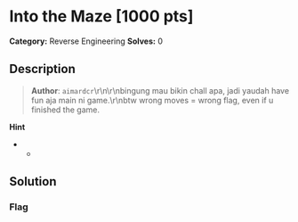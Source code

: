 # Into the Maze [1000 pts]

**Category:** Reverse Engineering
**Solves:** 0

## Description
>**Author**: `aimardcr`\r\n\r\nbingung mau bikin chall apa, jadi yaudah have fun aja main ni game.\r\nbtw wrong moves = wrong flag, even if u finished the game.

**Hint**
* -

## Solution

### Flag

